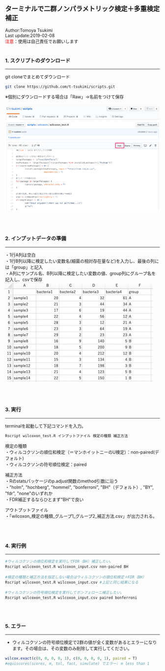 ## ターミナルで二群ノンパラメトリック検定＋多重検定補正
Author:Tomoya Tsukimi  
Last update:2019-02-08  
<font color="red">注意</font>：使用は自己責任でお願いします  
<br />  

### 1. スクリプトのダウンロード
---
git cloneでまとめてダウンロード
```sh
git clone https://github.com/t-tsukimi/scripts.git
```
※個別にダウンロードする場合は「Raw」→名前をつけて保存  
<br />
![](https://github.com/t-tsukimi/scripts/blob/master/wilcoxon/image/script_dowonload.png)  
<br />  
<br />  

### 2. インプットデータの準備  
---
・1行A列は空白  
・1行B列以降に検定したい変数名(細菌の相対存在量など)を入力し、最後の列には「group」と記入  
・A列にサンプル名、B列以降に検定したい変数の値、group列にグループ名を記入し、csvで保存  
![](https://github.com/t-tsukimi/scripts/blob/master/wilcoxon/image/input_file.png)  
<br />  
<br />  



### 3. 実行
---
terminalを起動して下記コマンドを入力。
```sh
Rscript wilcoxon_test.R インプットファイル 検定の種類 補正方法
```
検定の種類  
・ウィルコクソンの順位和検定（＝マンホイットニーのU検定）：non-paired(デフォルト)  
・ウィルコクソンの符号順位検定：paired

補正方法  
・Rのstatsパッケージのp.adjust関数のmethod引数に沿う  
・"holm", "hochberg", "hommel", "bonferroni", "BH"（デフォルト）, "BY", "fdr", "none"のいずれか  
・FDR補正するならひとまず"BH"で良い  

アウトプットファイル  
・「wilcoxon_検定の種類_グループ1_グループ2_補正方法.csv」が出力される。  
<br />  
<br />  

### 4. 実行例
---
```sh
#ウィルコクソンの順位和検定を実行してFDR（BH）補正したい。
Rscript wilcoxon_test.R wilcoxon_input.csv non-paired BH

#検定の種類と補正方法を指定しない場合はウィルコクソンの順位和検定＋FDR（BH）
Rscript wilcoxon_test.R wilcoxon_input.csv #上記と同じ結果になる

#ウィルコクソンの符号順位検定を実行してボンフェローニ補正したい。
Rscript wilcoxon_test.R wilcoxon_input.csv paired bonferroni
```
<br />  
<br />  

### 5. エラー
---
- ウィルコクソンの符号順位検定で2群の値が全く変数があるとエラーになります。その場合は、その変数のみ削除して実行してください。
```R
wilcox.exact(c(0, 0, 0, 0, 1), c(0, 0, 0, 0, 1), paired = T)
#equiscores(scores, m, tol, fact, simulate) でエラー: m less than 1
```
